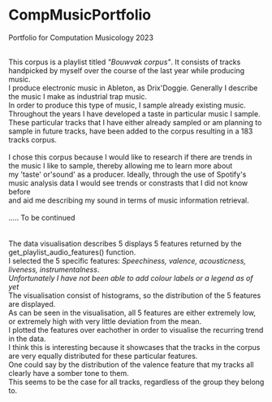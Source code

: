# CompMusicPortfolio <br />
Portfolio for Computation Musicology 2023 <br /><br />

This corpus is a playlist titled *"Bouwvak corpus"*. It consists of tracks handpicked by myself over the course of the last year while producing music. <br />
I produce electronic music in Ableton, as Drix'Doggie. Generally I describe the music I make as industrial trap music. <br />
In order to produce this type of music, I sample already existing music. Throughout the years I have developed a taste in particular music I sample. <br />
These particular tracks that I have either already sampled or am planning to sample in future tracks, have been added to the corpus resulting in a 183 tracks corpus. <br /><br />
I chose this corpus because I would like to research if there are trends in the music I like to sample, thereby allowing me to learn more about <br />
my 'taste' or'sound' as a producer. Ideally, through the use of Spotify's music analysis data I would see trends or constrasts that I did not know before <br />
and aid me describing my sound in terms of music information retrieval.<br />
<br />
..... To be continued<br />
<br />
<br />
The data visualisation describes 5 displays 5 features returned by the get_playlist_audio_features() function. <br />
I selected the 5 specific features: *Speechiness, valence, acousticness, liveness, instrumentalness*.<br />
*Unfortunately I have not been able to add colour labels or a legend as of yet*<br />
The visualisation consist of histograms, so the distribution of the 5 features are displayed.<br />
As can be seen in the visualisation, all 5 features are either extremely low, or extremely high with very little deviation from the mean.<br />
I plotted the features over eachother in order to visualise the recurring trend in the data.<br />
I think this is interesting because it showcases that the tracks in the corpus are very equally distributed for these particular features.<br />
One could say by the distribution of the valence feature that my tracks all clearly have a somber tone to them.<br />
This seems to be the case for all tracks, regardless of the group they belong to.<br />

